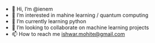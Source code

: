 - 👋 Hi, I’m @ienem
- 👀 I’m interested in mahine learning / quantum computing
- 🌱 I’m currently learning python
- 💞️ I’m looking to collaborate on machine learning projects
- 📫 How to reach me ishwar.mohite@gmail.com

<!---
ienem/ienem is a ✨ special ✨ repository because its `README.md` (this file) appears on your GitHub profile.
You can click the Preview link to take a look at your changes.
--->
